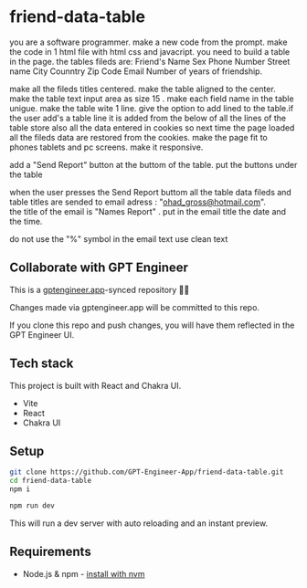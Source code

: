 # friend-data-table

you are a software programmer.
make a new code from the prompt.
make the code in 1 html file with html css and javacript.
you need to build a table in the page.
the tables fileds are:
Friend's Name
Sex
Phone Number
Street name
City
Counntry
Zip Code
Email
Number of years of friendship.


make all the fileds titles centered. make the table aligned to the center.
make the table text input area as size 15 .
make each field name in the table unigue. 
make the table wite 1 line. give the option to add lined to the table.if the user add's a table line it is added from the below of all the lines of the table
store also all the data entered in cookies so next time the page loaded all the fileds data are restored from the cookies.
make the page fit to phones tablets and pc screens. make it responsive.

add a "Send Report" button at the buttom of the table.
put the buttons under the table

when the user presses the Send Report buttom all the table data fileds and table titles are sended to email adress : "ohad_gross@hotmail.com".\
the title of the email is "Names Report" . put in the email title the date and the time.

do not use the "%" symbol in the email text use clean text



## Collaborate with GPT Engineer

This is a [gptengineer.app](https://gptengineer.app)-synced repository 🌟🤖

Changes made via gptengineer.app will be committed to this repo.

If you clone this repo and push changes, you will have them reflected in the GPT Engineer UI.

## Tech stack

This project is built with React and Chakra UI.

- Vite
- React
- Chakra UI

## Setup

```sh
git clone https://github.com/GPT-Engineer-App/friend-data-table.git
cd friend-data-table
npm i
```

```sh
npm run dev
```

This will run a dev server with auto reloading and an instant preview.

## Requirements

- Node.js & npm - [install with nvm](https://github.com/nvm-sh/nvm#installing-and-updating)
